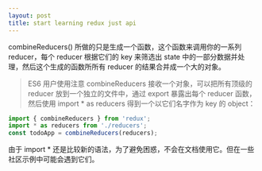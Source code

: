 ```yaml
---
layout: post
title: start learning redux just api
---
```


combineReducers() 所做的只是生成一个函数，这个函数来调用你的一系列 reducer，每个 reducer 根据它们的 key 来筛选出 state 中的一部分数据并处理，然后这个生成的函数所所有 reducer 的结果合并成一个大的对象。

>ES6 用户使用注意
combineReducers 接收一个对象，可以把所有顶级的 reducer 放到一个独立的文件中，通过 export 暴露出每个 reducer 函数，然后使用 import * as reducers 得到一个以它们名字作为 key 的 object：

```js
import { combineReducers } from 'redux';
import * as reducers from './reducers';
const todoApp = combineReducers(reducers);
```

由于 import * 还是比较新的语法，为了避免困惑，不会在文档使用它。但在一些社区示例中可能会遇到它们。
